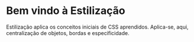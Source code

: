 #  Bem vindo à Estilização

 Estilização aplica os conceitos iniciais de CSS aprendidos. Aplica-se, aqui, centralização de objetos, bordas e especificidade.